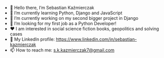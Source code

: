 
- :wave: Hello there, I’m Sebastian Kaźmierczak
- 🌱 I’m currently learning Python, Django and JavaScript
- 🔭 I’m currently working on my second bigger project in Django
- :briefcase: I’m looking for my first job as a Python Developer!
- :heart: I am interested in social science fiction books, geopolitics and solving cases
- :link: My LinkedIn profile: https://www.linkedin.com/in/sebastian-kazmierczak
- 📫 How to reach me: s.k.kazmierczak7@gmail.com

<!--
**skkaz7/skkaz7** is a ✨ _special_ ✨ repository because its `README.md` (this file) appears on your GitHub profile.

Here are some ideas to get you started:

- 🔭 I’m currently working on ...
- 🌱 I’m currently learning ...
- 👯 I’m looking to collaborate on ...
- 🤔 I’m looking for help with ...
- 💬 Ask me about ...
- 📫 How to reach me: ...
- 😄 Pronouns: ...
- ⚡ Fun fact: ...
-->

